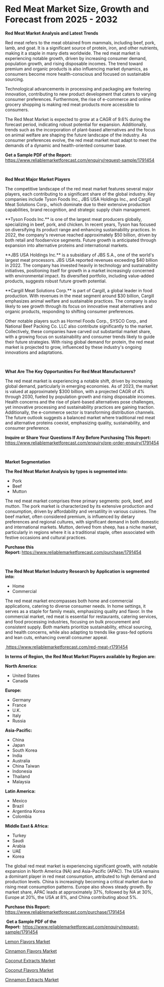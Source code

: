 <p><h1>Red Meat Market Size, Growth and Forecast from 2025 - 2032</h1></p><p><strong>Red Meat Market Analysis and Latest Trends</strong></p>
<p><p>Red meat refers to the meat obtained from mammals, including beef, pork, lamb, and goat. It is a significant source of protein, iron, and other nutrients, making it a staple in many diets worldwide. The red meat market is experiencing notable growth, driven by increasing consumer demand, population growth, and rising disposable incomes. The trend toward premium and organic products is also influencing market dynamics, as consumers become more health-conscious and focused on sustainable sourcing.</p><p>Technological advancements in processing and packaging are fostering innovation, contributing to new product development that caters to varying consumer preferences. Furthermore, the rise of e-commerce and online grocery shopping is making red meat products more accessible to consumers. </p><p>The Red Meat Market is expected to grow at a CAGR of 9.6% during the forecast period, indicating robust potential for expansion. Additionally, trends such as the incorporation of plant-based alternatives and the focus on animal welfare are shaping the future landscape of the industry. As consumer preferences evolve, the red meat market must adapt to meet the demands of a dynamic and health-oriented consumer base.</p></p>
<p><strong>Get a Sample PDF of the Report:&nbsp;</strong> <a href="https://www.reliablemarketforecast.com/enquiry/request-sample/1791454?utm_campaign=1899&utm_medium=2&utm_source=Github&utm_content=ia&utm_term=07042025&utm_id=red-meat">https://www.reliablemarketforecast.com/enquiry/request-sample/1791454</a></p>
<p>&nbsp;</p>
<p><strong>Red Meat Major Market Players</strong></p>
<p><p>The competitive landscape of the red meat market features several major players, each contributing to a significant share of the global industry. Key companies include Tyson Foods Inc., JBS USA Holdings Inc., and Cargill Meat Solutions Corp., which dominate due to their extensive production capabilities, brand recognition, and strategic supply chain management.</p><p>**Tyson Foods Inc.** is one of the largest meat producers globally, specializing in beef, pork, and chicken. In recent years, Tyson has focused on diversifying its product range and enhancing sustainability practices. In 2022, the company's revenue reached approximately $50 billion, driven by both retail and foodservice segments. Future growth is anticipated through expansion into alternative proteins and international markets.</p><p>**JBS USA Holdings Inc.** is a subsidiary of JBS S.A., one of the world's largest meat processors. JBS USA reported revenues exceeding $40 billion in 2022. The company has invested heavily in technology and sustainability initiatives, positioning itself for growth in a market increasingly concerned with environmental impact. Its diversified portfolio, including value-added products, suggests robust future growth potential.</p><p>**Cargill Meat Solutions Corp.** is part of Cargill, a global leader in food production. With revenues in the meat segment around $30 billion, Cargill emphasizes animal welfare and sustainable practices. The company is also likely to see growth through its focus on innovative meat alternatives and organic products, responding to shifting consumer preferences.</p><p>Other notable players such as Hormel Foods Corp., SYSCO Corp., and National Beef Packing Co. LLC also contribute significantly to the market. Collectively, these companies have carved out substantial market share, with a growing focus on sustainability and consumer trends likely to guide their future strategies. With rising global demand for protein, the red meat market is projected to grow, influenced by these industry's ongoing innovations and adaptations.</p></p>
<p>&nbsp;</p>
<p><strong>What Are The Key Opportunities For Red Meat Manufacturers?</strong></p>
<p><p>The red meat market is experiencing a notable shift, driven by increasing global demand, particularly in emerging economies. As of 2023, the market is valued at approximately $300 billion, with a projected CAGR of 4% through 2030, fueled by population growth and rising disposable incomes. Health concerns and the rise of plant-based alternatives pose challenges, yet innovative processing and sustainability practices are gaining traction. Additionally, the e-commerce sector is transforming distribution channels. The future outlook suggests a balanced market where traditional red meat and alternative proteins coexist, emphasizing quality, sustainability, and consumer preference.</p></p>
<p><strong>Inquire or Share Your Questions If Any Before Purchasing This Report:</strong> <a href="https://www.reliablemarketforecast.com/enquiry/pre-order-enquiry/1791454?utm_campaign=1899&utm_medium=2&utm_source=Github&utm_content=ia&utm_term=07042025&utm_id=red-meat">https://www.reliablemarketforecast.com/enquiry/pre-order-enquiry/1791454</a></p>
<p>&nbsp;</p>
<p><strong>Market Segmentation</strong></p>
<p><strong>The Red Meat Market Analysis by types is segmented into:</strong></p>
<p><ul><li>Pork</li><li>Beef</li><li>Mutton</li></ul></p>
<p><p>The red meat market comprises three primary segments: pork, beef, and mutton. The pork market is characterized by its extensive production and consumption, driven by affordability and versatility in various cuisines. The beef market, often considered premium, is influenced by dietary preferences and regional cultures, with significant demand in both domestic and international markets. Mutton, derived from sheep, has a niche market, particularly in regions where it is a traditional staple, often associated with festive occasions and cultural practices.</p></p>
<p><strong>Purchase this Report:&nbsp;</strong><a href="https://www.reliablemarketforecast.com/purchase/1791454?utm_campaign=1899&utm_medium=2&utm_source=Github&utm_content=ia&utm_term=07042025&utm_id=red-meat">https://www.reliablemarketforecast.com/purchase/1791454</a></p>
<p>&nbsp;</p>
<p><strong>The Red Meat Market Industry Research by Application is segmented into:</strong></p>
<p><ul><li>Home</li><li>Commercial</li></ul></p>
<p><p>The red meat market encompasses both home and commercial applications, catering to diverse consumer needs. In home settings, it serves as a staple for family meals, emphasizing quality and flavor. In the commercial market, red meat is essential for restaurants, catering services, and food processing industries, focusing on bulk procurement and consistent supply. Both markets prioritize sustainability, ethical sourcing, and health concerns, while also adapting to trends like grass-fed options and lean cuts, enhancing overall consumer appeal.</p></p>
<p><a href="https://www.reliablemarketforecast.com/red-meat-r1791454?utm_campaign=1899&utm_medium=2&utm_source=Github&utm_content=ia&utm_term=07042025&utm_id=red-meat">&nbsp;https://www.reliablemarketforecast.com/red-meat-r1791454</a></p>
<p><strong>In terms of Region, the Red Meat Market Players available by Region are:</strong></p>
<p>
    <p> <strong> North America: </strong>
        <ul>
            <li>United States</li>
            <li>Canada</li>
        </ul>
        </p> 
    <p> <strong> Europe: </strong>
        <ul>
            <li>Germany</li>
            <li>France</li>
            <li>U.K.</li>
            <li>Italy</li>
            <li>Russia</li>
        </ul>
        </p> 
    <p> <strong> Asia-Pacific: </strong>
        <ul>
            <li>China</li>
            <li>Japan</li>
            <li>South Korea</li>
            <li>India</li>
            <li>Australia</li>
            <li>China Taiwan</li>
            <li>Indonesia</li>
            <li>Thailand</li>
            <li>Malaysia</li>
        </ul>
        </p> 
    <p> <strong> Latin America: </strong>
        <ul>
            <li>Mexico</li>
            <li>Brazil</li>
            <li>Argentina Korea</li>
            <li>Colombia</li>
        </ul>
        </p> 
    <p> <strong> Middle East & Africa: </strong>
        <ul>
            <li>Turkey</li>
            <li>Saudi</li>
            <li>Arabia</li>
            <li>UAE</li>
            <li>Korea</li>
        </ul>
    </p>
    </p>
<p><p>The global red meat market is experiencing significant growth, with notable expansion in North America (NA) and Asia-Pacific (APAC). The USA remains a dominant player in red meat consumption, attributed to high demand and production levels. China is increasingly becoming a critical market due to rising meat consumption patterns. Europe also shows steady growth. By market share, APAC leads at approximately 37%, followed by NA at 30%, Europe at 20%, the USA at 8%, and China contributing about 5%.</p></p>
<p><strong>Purchase this Report: </strong><a href="https://www.reliablemarketforecast.com/purchase/1791454?utm_campaign=1899&utm_medium=2&utm_source=Github&utm_content=ia&utm_term=07042025&utm_id=red-meat">https://www.reliablemarketforecast.com/purchase/1791454</a></p>
<p>&nbsp;<strong>Get a Sample PDF of the Report:&nbsp;&nbsp;</strong><a href="https://www.reliablemarketforecast.com/enquiry/request-sample/1791454?utm_campaign=1899&utm_medium=2&utm_source=Github&utm_content=ia&utm_term=07042025&utm_id=red-meat">https://www.reliablemarketforecast.com/enquiry/request-sample/1791454</a></p>
<p><strong></strong></p>
<p><p><a href="https://github.com/iontahoehlct/Market-Research-Report-List-1/blob/main/lemon-flavors-market.md?utm_campaign=1899&utm_medium=2&utm_source=Github&utm_content=ia&utm_term=07042025&utm_id=red-meat">Lemon Flavors Market</a></p><p><a href="https://github.com/alawnhvicay/Market-Research-Report-List-1/blob/main/cinnamon-flavors-market.md?utm_campaign=1899&utm_medium=2&utm_source=Github&utm_content=ia&utm_term=07042025&utm_id=red-meat">Cinnamon Flavors Market</a></p><p><a href="https://github.com/sahoolipko6f/Market-Research-Report-List-1/blob/main/coconut-extracts-market.md?utm_campaign=1899&utm_medium=2&utm_source=Github&utm_content=ia&utm_term=07042025&utm_id=red-meat">Coconut Extracts Market</a></p><p><a href="https://github.com/rogetspate12/Market-Research-Report-List-1/blob/main/coconut-flavors-market.md?utm_campaign=1899&utm_medium=2&utm_source=Github&utm_content=ia&utm_term=07042025&utm_id=red-meat">Coconut Flavors Market</a></p><p><a href="https://github.com/ranewknaller/Market-Research-Report-List-1/blob/main/cinnamon-extracts-market.md?utm_campaign=1899&utm_medium=2&utm_source=Github&utm_content=ia&utm_term=07042025&utm_id=red-meat">Cinnamon Extracts Market</a></p></p>
